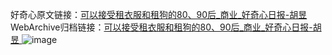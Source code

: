 好奇心原文链接：[可以接受租衣服和租狗的80、90后_商业_好奇心日报-胡昱 ](https://www.qdaily.com/articles/10322.html)
WebArchive归档链接：[可以接受租衣服和租狗的80、90后_商业_好奇心日报-胡昱 ](http://web.archive.org/web/20180603105236/http://www.qdaily.com:80/articles/10322.html)
![image](http://ww3.sinaimg.cn/large/007d5XDply1g3vwa1isvuj30u02mg4qp)